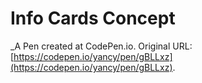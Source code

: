 #  Info Cards Concept
 _A Pen created at CodePen.io. Original URL: [https://codepen.io/yancy/pen/gBLLxz](https://codepen.io/yancy/pen/gBLLxz).

 